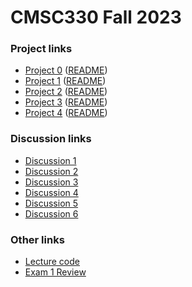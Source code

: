 # CMSC330 Fall 2023

### Project links
  + [Project 0](https://classroom.github.com/a/1Plgv8Fw) ([README](https://github.com/cmsc330fall23/cmsc330fall23/blob/main/projects/project0.md))
  + [Project 1](https://classroom.github.com/a/BGboJVCP) ([README](https://github.com/cmsc330fall23/cmsc330fall23/blob/main/projects/project1.md))
  + [Project 2](https://classroom.github.com/a/lnJWTaHH) ([README](https://github.com/cmsc330fall23/cmsc330fall23/blob/main/projects/project2.md))
  + [Project 3](https://classroom.github.com/a/OEy95tyX) ([README](https://github.com/cmsc330fall23/cmsc330fall23/blob/main/projects/project3.md))
  + [Project 4](https://classroom.github.com/a/eS6ORRAE) ([README](https://github.com/cmsc330fall23/cmsc330fall23/blob/main/projects/project4.md))
### Discussion links
  + [Discussion 1](https://classroom.github.com/a/Gk3lXbAx)
  + [Discussion 2](https://github.com/cmsc330fall23/cmsc330fall23/blob/main/discussions/d2_hof_regex)
  + [Discussion 3](https://github.com/cmsc330fall23/cmsc330fall23/tree/main/discussions/d3_nfa_dfa)
  + [Discussion 4](https://github.com/cmsc330fall23/cmsc330fall23/tree/main/discussions/d4_nfa_dfa_conversion)
  + [Discussion 5](https://github.com/cmsc330fall23/cmsc330fall23/tree/main/discussions/d5_ocaml_typing)
  + [Discussion 6](https://github.com/cmsc330fall23/cmsc330fall23/tree/main/discussions/d6_ocaml_hof)
### Other links

 + [Lecture code](https://github.com/cmsc330fall23/cmsc330fall23/tree/main/lecture_code)
 + [Exam 1 Review](https://github.com/cmsc330fall23/cmsc330fall23/tree/main/review/e1_python_regex)
